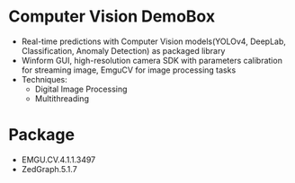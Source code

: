 # Computer Vision DemoBox
- Real-time predictions with Computer Vision models(YOLOv4, DeepLab, Classification, Anomaly Detection) as packaged library
- Winform GUI, high-resolution camera SDK with parameters calibration for streaming image, EmguCV for image processing tasks
- Techniques:
  - Digital Image Processing
  - Multithreading

# Package
- EMGU.CV.4.1.1.3497
- ZedGraph.5.1.7
